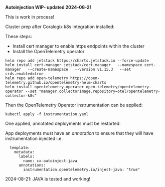 **Autoinjection WIP- updated 2024-08-21**  

This is work in process!  
  
Cluster prep after Coralogix k8s integration installed:  
   
These steps:  
- Install cert manager to enable https endpoints within the cluster  
- Install the OpenTelemetry operator  

```
helm repo add jetstack https://charts.jetstack.io --force-update
helm install cert-manager jetstack/cert-manager   --namespace cert-manager   --create-namespace   --version v1.15.3   --set crds.enabled=true
helm repo add open-telemetry https://open-telemetry.github.io/opentelemetry-helm-charts
helm install opentelemetry-operator open-telemetry/opentelemetry-operator --set "manager.collectorImage.repository=otel/opentelemetry-collector-k8s"
```   

Then the OpenTelemetry Operator instrumentation can be applied:  
```
kubectl apply -f instrumentation.yaml
```  
One applied, annotated deployments must be restarted.  

App deployments must have an *annotation* to ensure that they will have instrumentation injected i.e.  
```
  template:
    metadata:
      labels:
        name: cx-autoinject-java
      annotations:
        instrumentation.opentelemetry.io/inject-java: "true"
``` 

2024-08-21: JAVA is tested and working!  